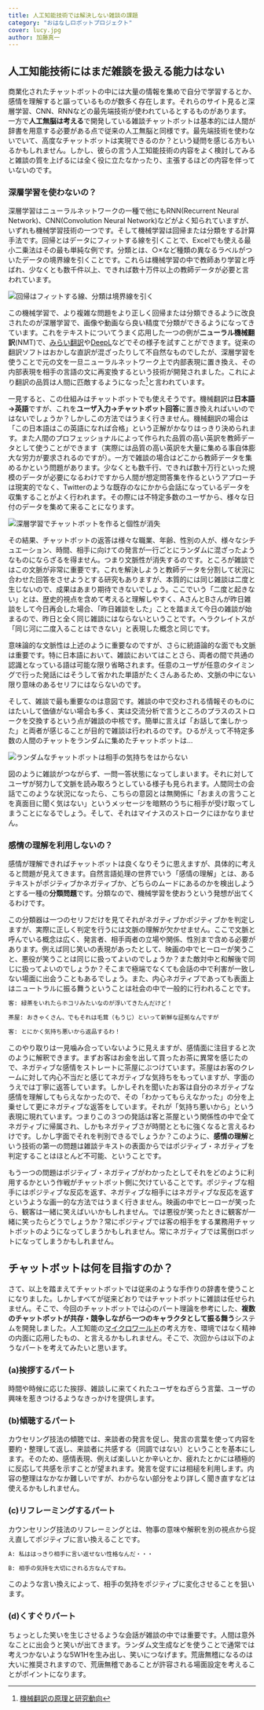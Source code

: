 ```yaml
---
title: 人工知能技術では解決しない雑談の課題
category: "おはなしロボットプロジェクト"
cover: lucy.jpg
author: 加藤真一
---
```


## 人工知能技術にはまだ雑談を扱える能力はない

商業化されたチャットボットの中には大量の情報を集めで自分で学習するとか、感情を理解すると謳っているものが数多く存在します。それらのサイト見ると深層学習、CNN、RNNなどの最先端技術が使われているとするものがあります。一方で**人工無脳は考える**で開発している雑談チャットボットは基本的には人間が辞書を用意する必要がある点で従来の人工無脳と同様です。最先端技術を使わないでいて、高度なチャットボットは実現できるのか？という疑問を感じる方もいるかもしれません。しかし、彼らの言う人工知能技術の内容をよく検討してみると雑談の質を上げるには全く役に立たなかったり、主張するほどの内容を伴っていないのです。

### 深層学習を使わないの？

深層学習はニューラルネットワークの一種で他にもRNN(Recurrent Neural Network)、CNN(Convolution Neural Network)などがよく知られていますが、いずれも機械学習技術の一つです。そして機械学習は回帰または分類をする計算手法です。回帰とはデータにフィットする線を引くことで、Excelでも使える最小二乗法はその最も単純な例です。分類とは、○×など種類の異なるラベルがついたデータの境界線を引くことです。これらは機械学習の中で教師あり学習と呼ばれ、少なくとも数千件以上、できれば数十万件以上の教師データが必要と言われています。

![回帰はフィットする線、分類は境界線を引く](./ml-basic.png)

この機械学習で、より複雑な問題をより正しく回帰または分類できるように改良されたのが深層学習で、画像や動画なら良い精度で分類ができるようになってきています。これをテキストについてうまく応用した一つの例が**ニューラル機械翻訳**(NMT)で、[みらい翻訳](https://miraitranslate.com/trial/)や[DeepL](https://www.deepl.com/ja/translator)などでその様子を試すことができます。従来の翻訳ソフトはおかしな直訳が混ざったりして不自然なものでしたが、深層学習を使うことで元の文を一旦ニューラルネットワーク上で内部表現に置き換え、その内部表現を相手の言語の文に再変換するという技術が開発されました。これにより翻訳の品質は人間に匹敵するようになった[^1]と言われています。  

一見すると、この仕組みはチャットボットでも使えそうです。機械翻訳は**日本語→英語**ですが、これを**ユーザ入力→チャットボット回答**に置き換えればいいのではないでしょうか？しかしこの方法ではうまく行きません。機械翻訳の場合は「この日本語はこの英語になれば合格」という正解がかなりはっきり決められます。また人間のプロフェッショナルによって作られた品質の高い英訳を教師データとして使うことができます（実際には品質の高い英訳を大量に集める事自体膨大な労力が要求されるのですが）。一方で雑談の場合はどこから教師データを集めるかという問題があります。少なくとも数千行、できれば数十万行といった規模のデータが必要になるわけですから人間が想定問答集を作るというアプローチは現実的でなく、Twitterのような既存のなにかから会話になっているデータを収集することがよく行われます。その際には不特定多数のユーザから、様々な日付のデータを集めて来ることになります。

![深層学習でチャットボットを作ると個性が消失](./ml-chatbot-not-good.png)

その結果、チャットボットの返答は様々な職業、年齢、性別の人が、様々なシチュエーション、時間、相手に向けての発言が一行ごとにランダムに混ざったようなものにならざるを得ません。つまり文脈性が消失するのです。ところが雑談ではこの文脈が非常に重要です。これを解決しようと教師データを分割して状況に合わせた回答をさせようとする研究もありますが、本質的には同じ雑談は二度と生じないので、成果はあまり期待できないでしょう。ここでいう「二度と起きない」とは、歴史的視点を含めて考えると理解しやすく、AさんとBさんが昨日雑談をして今日再会した場合、「昨日雑談をした」ことを踏まえて今日の雑談が始まるので、昨日と全く同じ雑談にはならないということです。ヘラクレイトスが「同じ河に二度入ることはできない」と表現した概念と同じです。  

意味論的な文脈性は上述のように重要なのですが、さらに統語論的な面でも文脈は重要です。特に日本語において、雑談においてはことさら、両者の間で共通の認識となっている語は可能な限り省略されます。任意のユーザが任意のタイミングで行った発話にはそうして省かれた単語がたくさんあるため、文脈の中にない限り意味のあるセリフにはならないのです。  

そして、雑談で最も重要なのは意図です。雑談の中で交わされる情報そのものにはたいして価値がない場合も多く、実は交流分析で言うところのプラスのストロークを交換するという点が雑談の中核です。簡単に言えば「お話して楽しかった」と両者が感じることが目的で雑談は行われるのです。ひるがえって不特定多数の人間のチャットをランダムに集めたチャットボットは...

![ランダムなチャットボットは相手の気持ちをはからない](./chat-sample.png)

図のように雑談がつながらず、一問一答状態になってしまいます。それに対してユーザが努力して文脈を読み取ろうとしている様子も見られます。人間同士の会話でこのような状況になったら、こちらの意図とは無関係に「おまえの言うことを真面目に聞く気はない」というメッセージを暗黙のうちに相手が受け取ってしまうことになるでしょう。そして、それはマイナスのストロークにほかなりません。


### 感情の理解を利用しないの？

感情が理解できればチャットボットは良くなりそうに思えますが、具体的に考えると問題が見えてきます。自然言語処理の世界でいう「感情の理解」とは、あるテキストがポジティブかネガティブか、どちらのムードにあるのかを検出しようとする一種の**分類問題**です。分類なので、機械学習を使おうという発想が出てくるわけです。

この分類器は一つのセリフだけを見てそれがネガティブかポジティブかを判定しますが、実際に正しく判定を行うには文脈の理解が欠かせません。ここで文脈と呼んでいる概念は広く、発言者、相手両者の立場や関係、性別まで含める必要があります。例えば同じ笑いの表現があったとして、映画の中でヒーローが笑うこと、悪役が笑うことは同じに扱ってよいのでしょうか？また敵対中と和解後で同じに扱ってよいのでしょうか？そこまで極端でなくても会話の中で利害が一致しない場面に出会うこともあるでしょう。また、内心ネガティブであっても表面上はニュートラルに振る舞うということは社会の中で一般的に行われることです。

```txt
客: 緑茶をいれたらホコリみたいなのが浮いてきたんだけど！  

茶屋: おきゃくさん、でもそれは毛茸（もうじ）といって新鮮な証拠なんですが

客: とにかく気持ち悪いから返品するわ！
```

このやり取りは一見噛み合っていないように見えますが、感情面に注目すると次のように解釈できます。まずお客はお金を出して買ったお茶に異常を感じたので、ネガティブな感情をストレートに茶屋にぶつけています。茶屋はお客のクレームに対して内心不当だと感じてネガティブな気持ちをもっていますが、字面のうえでは丁寧に返答しています。しかしそれを聞いたお客は自分のネガティブな感情を理解してもらえなかったので、その「わかってもらえなかった」の分を上乗せして更にネガティブな返答をしています。それが「気持ち悪いから」という表現に現れています。つまりこの３つの発話は客と茶屋という関係性の中で全てネガティブに帰属され、しかもネガティブさが時間とともに強くなると言えるわけです。しかし字面でそれを判別できるでしょうか？このように、**感情の理解**という技術の第一の問題は雑談テキストの表面からではポジティブ・ネガティブを判定することはほとんど不可能、ということです。

もう一つの問題はポジティブ・ネガティブがわかったとしてそれをどのように利用するかという作戦がチャットボット側に欠けていることです。ポジティブな相手にはポジティブな反応を返す、ネガティブな相手にはネガティブな反応を返すというような画一的な方法ではうまく行きません。映画の中でヒーローが笑ったら、観客は一緒に笑えばいいかもしれません。では悪役が笑ったときに観客が一緒に笑ったらどうでしょうか？常にポジティブでは客の相手をする業務用チャットボットのようになってしまうかもしれません。常にネガティブでは罵倒ロボットになってしまうかもしれません。


## チャットボットは何を目指すのか？

さて、以上を踏まえてチャットボットでは従来のような手作りの辞書を使うことになりました。しかしすべてが従来どおりではチャットボットに雑談は任せられません。そこで、今回のチャットボットでは心のパート理論を参考にした、**複数のチャットボットが共存・競争しながら一つのキャラクタとして振る舞う**システムを開発しました。人工知能の[マイクロワールド](../micro-world/)の考え方を、環境ではなく精神の内面に応用したもの、と言えるかもしれません。そこで、次回からは以下のようなパートを考えてみたいと思います。

### (a)挨拶するパート

時間や時候に応じた挨拶、雑談しに来てくれたユーザをねぎらう言葉、ユーザの興味を惹きつけるようなきっかけを提供します。

### (b)傾聴するパート

カウセリング技法の傾聴では、来談者の発言を促し、発言の言葉を使って内容を要約・整理して返し、来談者に共感する（同調ではない）ということを基本にします。そのため、感情表現、例えば楽しいとか辛いとか、疲れたとかには積極的に反応して共感を示すことが望まれます。発言を促すには相槌を利用します。内容の整理はなかなか難しいですが、わからない部分をより詳しく聞き直すなどは使えるかもしれません。

### (c)リフレーミングするパート

カウンセリング技法のリフレーミングとは、物事の意味や解釈を別の視点から捉え直してポジティブに言い換えることです。

```txt
A: 私ははっきり相手に言い返せない性格なんだ・・・

B: 相手の気持を大切にされる方なんですね。

```
このような言い換えによって、相手の気持をポジティブに変化させることを狙います。

### (d)くすぐりパート

ちょっとした笑いを生じさせるような会話が雑談の中では重要です。人間は意外なことに出会うと笑いが出てきます。ランダム文生成などを使うことで通常では考えつかないような5W1Hを生み出し、笑いにつなげます。荒唐無稽になるのは大いに推奨されますので、荒唐無稽であることが許容される場面設定を考えることがポイントになります。



[^1]: [機械翻訳の原理と研究動向](https://www.google.com/url?sa=t&rct=j&q=&esrc=s&source=web&cd=5&ved=2ahUKEwiG9cP_janpAhXB7WEKHbxuC6YQFjAEegQIBRAB&url=https%3A%2F%2Fdokkyo.repo.nii.ac.jp%2F%3Faction%3Drepository_action_common_download%26item_id%3D1873%26item_no%3D1%26attribute_id%3D22%26file_no%3D1&usg=AOvVaw0xr-v4YGEp3mKpIzlNiCQj)